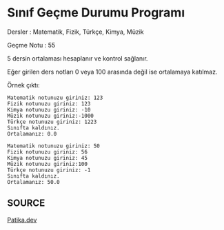 # Sınıf Geçme Durumu Programı

Dersler : Matematik, Fizik, Türkçe, Kimya, Müzik

Geçme Notu : 55

5 dersin ortalaması hesaplanır ve kontrol sağlanır.

Eğer girilen ders notları 0 veya 100 arasında değil ise ortalamaya katılmaz.

Örnek çıktı:

```
Matematik notunuzu giriniz: 123
Fizik notunuzu giriniz: 123
Kimya notunuzu giriniz: -10
Müzik notunuzu giriniz:-1000
Türkçe notunuzu giriniz: 1223
Sınıfta kaldınız.
Ortalamanız: 0.0 

```

```
Matematik notunuzu giriniz: 50
Fizik notunuzu giriniz: 56
Kimya notunuzu giriniz: 45
Müzik notunuzu giriniz:100
Türkçe notunuzu giriniz: -1
Sınıfta kaldınız.
Ortalamanız: 50.0
```

## SOURCE
[Patika.dev](https://www.patika.dev/tr)